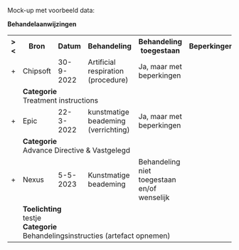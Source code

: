 Mock-up met voorbeeld data:<p/>
<b>Behandelaanwijzingen</b>
<table class="grid">
<tbody>
<tr><th>&gt;&lt;</th>
<th>
Bron
</th>
<th>
Datum
</th>
<th>
Behandeling
</th>
<th>
Behandeling toegestaan
</th>
<th>
Beperkingen
</th>
<th>
Geverifieerd bij
</th>
<th>
(status)
</th>
</tr>
<tr><td>+</td>
<td>
Chipsoft
</td>
<td>
30-9-2022
</td>
<td>
Artificial respiration (procedure)
</td>
<td>
Ja, maar met beperkingen
</td>
<td>

</td>
<td>

</td>
<td>
active
</td>
</tr><tr><td></td><td colspan=7>
<b>Categorie</b><br/>
Treatment instructions<br/>
</td></tr>
<tr><td>+</td>
<td>
Epic
</td>
<td>
22-3-2022
</td>
<td>
kunstmatige beademing (verrichting)
</td>
<td>
Ja, maar met beperkingen
</td>
<td>

</td>
<td>
patiënt (persoon)
</td>
<td>
active
</td>
</tr><tr><td></td><td colspan=7>
<b>Categorie</b><br/>
Advance Directive & Vastgelegd<br/>
</td></tr>
<tr><td>+</td>
<td>
Nexus
</td>
<td>
5-5-2023
</td>
<td>
Kunstmatige beademing
</td>
<td>
Behandeling niet toegestaan en/of wenselijk
</td>
<td>

</td>
<td>

</td>
<td>
active
</td>
</tr><tr><td></td><td colspan=7>
<b>Toelichting</b><br/>
testje<br/>
<b>Categorie</b><br/>
Behandelingsinstructies (artefact opnemen)<br/>
</td></tr>
</tbody>
</table>